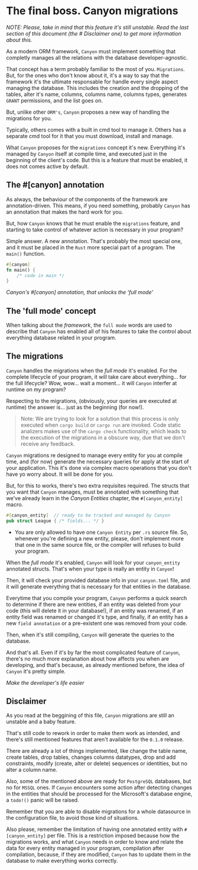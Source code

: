 # The final boss. Canyon migrations

*NOTE: Please, take in mind that this feature it's still unstable. Read the last section*
*of this document (the # Disclaimer one) to get more information about this.*

As a modern ORM framework, `Canyon` must implement something that completly manages all the
relations with the database developer-agnostic.

That concept has a term probably familiar to the most of you. `Migrations`. But, for the ones
who don't know about it, it's a way to say that the framework it's the ultimate responsable
for handle every single aspect managing the database. This includes the creation and the dropping
of the tables, alter it's name, columns, columns name, columns types, generates `GRANT` permissions,
and the list goes on.

But, unlike other `ORM's`, `Canyon` proposes a new way of handling the migrations for you.

Typically, others comes with a built in cmd tool to manage it. Others has a separate cmd tool
for it that you must download, install and manage.

What `Canyon` proposes for the `migrations` concept it's new. Everything it's managed by
`Canyon` itself at compile time, and executed just in the beginning of the client's code.
But this is a feature that must be enabled, it does not comes active by default.

## The #[canyon] annotation

As always, the behaviour of the components of the framework are annotation-driven. This means,
if you need something, probably `Canyon` has an annotation that makes the hard work for you.

But, how `Canyon` knows that he must enable the `migrations` feature, and starting to take
control of whatever action is necessary in your program?

Simple answer. A new annotation. That's probably the most special one, and it must be placed
in the `Rust` more special part of a program. The `main()` function.

```rust
#[canyon]
fn main() { 
    /* code in main */ 
}
```
*Canyon's #[canyon] annotation, that unlocks the 'full mode'*


## The 'full mode' concept

When talking about the *framework*, the `full mode` words are used to describe that `Canyon`
has enabled all of his features to take the control about everything database related in
your program.

## The migrations

`Canyon` handles the migrations when the *full mode* it's enabled. For the complete lifecycle
of your program, it will take care about everything... for the full lifecycle? Wow, wow...
wait a moment... it will `Canyon` interfer at runtime on my program?

Respecting to the migrations, (obviously, your queries are executed at runtime) the answer is...
just as the beginning (for now!).

> Note: We are trying to look for a solution that this process is only executed when `cargo build` or
`cargo run` are invoked. Code static analizers makes use of the `cargo check` functionality, which
leads to the execution of the migrations in a obscure way, due that we don't receive any feedback.

`Canyon` migrations re designed to manage every entity for you at compile time, and (for now) generate
the necessary queries for apply at the start of your application.
This it's done via complex macro operations that you don't have yo worry about. It will be done for you.

But, for this to works, there's two extra requisites required.
The structs that you want that `Canyon` manages, must be annotated with something that we've already
learn in the *Canyon Entities* chapter, the `#[canyon_entity]` macro.

```rust
#[canyon_entity]  // ready to be tracked and managed by Canyon
pub struct League { /* fields... */ }
```

- You are only allowed to have one `Canyon Entity` per `.rs` source file. So, whenever you're
defining a new entity, please, don't implement more that one in the same source file, or the
compiler will refuses to build your program.

When the *full mode* it's enabled, `Canyon` will look for your `canyon_entity` annotated structs.
That's when your type is really an entity in `Canyon`!

Then, it will check your provided database info in your `canyon.toml` file, and it will generate
everything that is necessary for that entities in the database.

Everytime that you compile your program, `Canyon` performs a quick search to determine if there
are new entities, if an entity was deleted from your code (this will delete it in your database!),
if an entity was renamed, if an entity field was renamed or changed it's type, and finally, if
an entity has a new `field annotation` or a pre-existent one was removed from your code.

Then, when it's still compiling, `Canyon` will generate the queries to the database.

And that's all. Even if it's by far the most complicated feature of `Canyon`, there's no
much more explanation about how affects you when are developing, and that's because,
as already mentioned before, the idea of `Canyon` it's pretty simple.

*Make the developer's life easier*

## Disclaimer

As you read at the beggining of this file, `Canyon` migrations are still an unstable and a baby feature.

That's still code to rework in order to make them work as intended, and there's still
mentioned features that aren't available for the `0.1.0` release.

There are already a lot of things implemented, like change the table name, create tables, drop tables,
changes columns datatypes, drop and add constraints, modify (create, alter or delete) sequences or identities,
but no alter a column name.

Also, some of the mentioned above are ready for `PostgreSQL` databases, but no for `MSSQL` ones.
If `Canyon` encounters some action after detecting changes in the entities that should be processed
for the Microsoft's database engine, a `todo!()` panic will be raised.

Remember that you are able to disable migrations for a whole datasource in the configuration file,
to avoid those kind of situations.

Also please, remember the limitation of having one annotated entity with `#[canyon_entity]`
per file.
This is a restriction imposed because how the migrations works, and what `Canyon`
needs in order to know and relate the data for every entity managed in your program,
compilation after compilation, because, if they are modified, `Canyon` has to
update them in the database to make everything works correctly.

